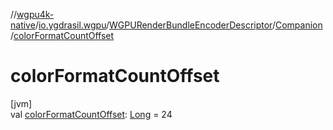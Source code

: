//[wgpu4k-native](../../../../index.md)/[io.ygdrasil.wgpu](../../index.md)/[WGPURenderBundleEncoderDescriptor](../index.md)/[Companion](index.md)/[colorFormatCountOffset](color-format-count-offset.md)

# colorFormatCountOffset

[jvm]\
val [colorFormatCountOffset](color-format-count-offset.md): [Long](https://kotlinlang.org/api/core/kotlin-stdlib/kotlin/-long/index.html) = 24